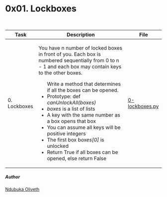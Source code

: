 <h1>0x01. Lockboxes</h1>
<br>

|Task | Description | File|
|-----|-------------|-----|
|0. Lockboxes | <p>You have n number of locked boxes in front of you. Each box is numbered sequentially from 0 to n - 1 and each box may contain keys to the other boxes.</p> <ul>Write a method that determines if all the boxes can be opened. <li>Prototype: def <em>canUnlockAll(boxes)</em></li><li><em>boxes</em> is a list of lists</li><li>A key with the same number as a box opens that box</li><li>You can assume all keys will be positive integers</li><li>The first box b<em>oxes[0]</em> is unlocked</li><li>Return True if all boxes can be opened, else return False</li></ul>|[0-lockboxes.py](https://github.com/Oliveth96/alx-interview/tree/main/0x01-lockboxes/0-lockboxes.py)|



<h5>Author</h5>


[Ndubuka Oliveth](https://github.com/Oliveth96)
